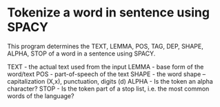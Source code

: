 # Tokenize a word in sentence using SPACY
This program determines the TEXT, LEMMA, POS, TAG, DEP, SHAPE, ALPHA, STOP of a word in a sentence using SPACY.

TEXT - the actual text used from the input
LEMMA - base form of the word/text
POS - part-of-speech of the text
SHAPE - the word shape – capitalization (X,x), punctuation, digits (d)
ALPHA - Is the token an alpha character?
STOP - Is the token part of a stop list, i.e. the most common words of the language?
